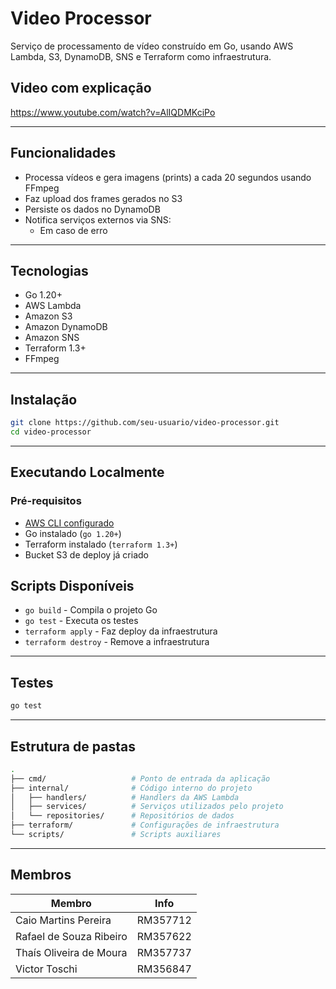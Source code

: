 # Video Processor

Serviço de processamento de vídeo construído em Go, usando AWS Lambda, S3, DynamoDB, SNS e Terraform como infraestrutura.

## Video com explicação
https://www.youtube.com/watch?v=AlIQDMKciPo

---

## Funcionalidades

- Processa vídeos e gera imagens (prints) a cada 20 segundos usando FFmpeg
- Faz upload dos frames gerados no S3
- Persiste os dados no DynamoDB
- Notifica serviços externos via SNS:
    - Em caso de erro

---

## Tecnologias

- Go 1.20+
- AWS Lambda
- Amazon S3
- Amazon DynamoDB
- Amazon SNS
- Terraform 1.3+
- FFmpeg

---

## Instalação

```bash
git clone https://github.com/seu-usuario/video-processor.git
cd video-processor
```

---

## Executando Localmente

### Pré-requisitos

- [AWS CLI configurado](https://docs.aws.amazon.com/cli/latest/userguide/install-cliv2.html)
- Go instalado (`go 1.20+`)
- Terraform instalado (`terraform 1.3+`)
- Bucket S3 de deploy já criado

## Scripts Disponíveis

- `go build` - Compila o projeto Go
- `go test` - Executa os testes
- `terraform apply` - Faz deploy da infraestrutura
- `terraform destroy` - Remove a infraestrutura

---

## Testes

```bash
go test
```

---

## Estrutura de pastas

```bash
.
├── cmd/                   # Ponto de entrada da aplicação
├── internal/              # Código interno do projeto
│   ├── handlers/          # Handlers da AWS Lambda
│   ├── services/          # Serviços utilizados pelo projeto
│   └── repositories/      # Repositórios de dados
├── terraform/             # Configurações de infraestrutura
└── scripts/               # Scripts auxiliares
```

---

## Membros

| Membro                        | Info     |
| ----------------------------- | -------- |
| Caio Martins Pereira          | RM357712 |
| Rafael de Souza Ribeiro       | RM357622 |
| Thaís Oliveira de Moura       | RM357737 |
| Victor Toschi                 | RM356847 |
